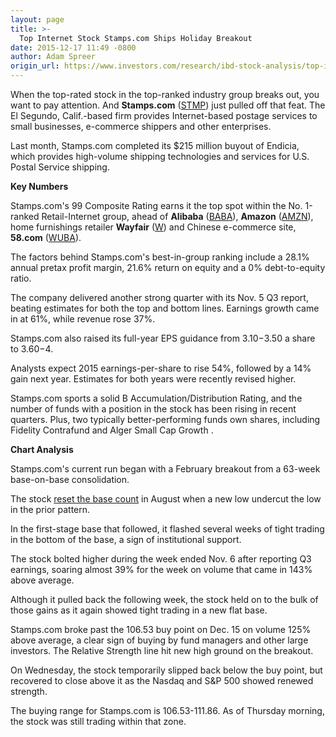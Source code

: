 ```yaml
---
layout: page
title: >-
  Top Internet Stock Stamps.com Ships Holiday Breakout
date: 2015-12-17 11:49 -0800
author: Adam Spreer
origin_url: https://www.investors.com/research/ibd-stock-analysis/top-internet-stock-stampscom-ships-holiday-breakout/
---
```





  



When the top-rated stock in the top-ranked industry group breaks out, you want to pay attention. And **Stamps.com** ([STMP](https://research.investors.com/quote.aspx?symbol=STMP)) just pulled off that feat. The El Segundo, Calif.-based firm provides Internet-based postage services to small businesses, e-commerce shippers and other enterprises.

  

Last month, Stamps.com completed its $215 million buyout of Endicia, which provides high-volume shipping technologies and services for U.S. Postal Service shipping.

  

**Key Numbers**

  

Stamps.com's 99 Composite Rating earns it the top spot within the No. 1-ranked Retail-Internet group, ahead of **Alibaba** ([BABA](https://research.investors.com/quote.aspx?symbol=BABA)), **Amazon** ([AMZN](https://research.investors.com/quote.aspx?symbol=AMZN)), home furnishings retailer **Wayfair** ([W](https://research.investors.com/quote.aspx?symbol=W)) and Chinese e-commerce site, **58.com** ([WUBA](https://research.investors.com/quote.aspx?symbol=WUBA)).

  

The factors behind Stamps.com's best-in-group ranking include a 28.1% annual pretax profit margin, 21.6% return on equity and a 0% debt-to-equity ratio.

  

The company delivered another strong quarter with its Nov. 5 Q3 report, beating estimates for both the top and bottom lines. Earnings growth came in at 61%, while revenue rose 37%.

  

Stamps.com also raised its full-year EPS guidance from $3.10-$3.50 a share to $3.60-$4.

  

Analysts expect 2015 earnings-per-share to rise 54%, followed by a 14% gain next year. Estimates for both years were recently revised higher.

  

Stamps.com sports a solid B Accumulation/Distribution Rating, and the number of funds with a position in the stock has been rising in recent quarters. Plus, two typically better-performing funds own shares, including Fidelity Contrafund and Alger Small Cap Growth .

  

**Chart Analysis**

  

Stamps.com's current run began with a February breakout from a 63-week base-on-base consolidation.

  

The stock [reset the base count](http://ibdtv.investors.com/video/getting-started-counting-bases/) in August when a new low undercut the low in the prior pattern.

  

In the first-stage base that followed, it flashed several weeks of tight trading in the bottom of the base, a sign of institutional support.

  

The stock bolted higher during the week ended Nov. 6 after reporting Q3 earnings, soaring almost 39% for the week on volume that came in 143% above average.

  

Although it pulled back the following week, the stock held on to the bulk of those gains as it again showed tight trading in a new flat base.

  

Stamps.com broke past the 106.53 buy point on Dec. 15 on volume 125% above average, a clear sign of buying by fund managers and other large investors. The Relative Strength line hit new high ground on the breakout.

  

On Wednesday, the stock temporarily slipped back below the buy point, but recovered to close above it as the Nasdaq and S&P 500 showed renewed strength.

  

The buying range for Stamps.com is 106.53-111.86. As of Thursday morning, the stock was still trading within that zone.




